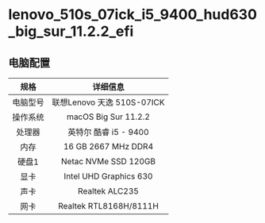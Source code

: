 # lenovo_510s_07ick_i5_9400_hud630_big_sur_11.2.2_efi

## 电脑配置

|   规格   |                           详细信息                           |
| :------: | :----------------------------------------------------------: |
| 电脑型号 |                  联想Lenovo 天逸 510S-07ICK                    |
| 操作系统 |                        macOS Big Sur 11.2.2                  |
|  处理器  |                    英特尔 酷睿 i5 - 9400                       |
|   内存   |                    16 GB 2667 MHz DDR4                    |
|  硬盘1   |               Netac NVMe SSD 120GB                           |
|   显卡   |                  Intel UHD Graphics 630                      |
|   声卡   |                        Realtek ALC235                        |
|   网卡   |                Realtek RTL8168H/8111H                        |
